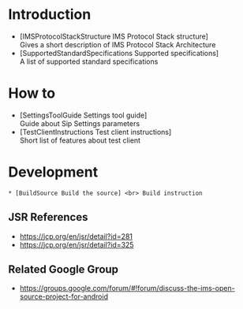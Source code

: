 # Introduction
 * [IMSProtocolStackStructure IMS Protocol Stack structure]<br>Gives a short  description of IMS Protocol Stack Architecture    
 * [SupportedStandardSpecifications Supported specifications]<br>A list of supported standard specifications
# How to
 * [SettingsToolGuide  Settings tool guide]<br>Guide about Sip Settings parameters
 * [TestClientInstructions Test client instructions]<br>Short list of features about test client
# Development
    * [BuildSource Build the source] <br> Build instruction


## JSR References
* https://jcp.org/en/jsr/detail?id=281
* https://jcp.org/en/jsr/detail?id=325

## Related Google Group
* https://groups.google.com/forum/#!forum/discuss-the-ims-open-source-project-for-android
